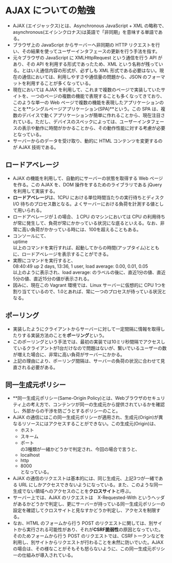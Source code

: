 # AJAX についての勉強
- AJAX (エイジャックス)とは、Asynchronous JavaScript + XML の略称で、asynchronous(エイシンクロナス)は英語で「非同期」を意味する単語である。
- ブラウザ上の JavaScript からサーバーへ非同期の HTTP リクエストを行い、その結果を使ってユーザーインタフェースの更新を行う手法を指す。
- 元々ブラウザの JavaScript に XMLHttpRequest という通信を行う API があり、その API を利用する形式であったため、XML という名称が残っている。とはいえ通信内容の形式が、必ずしも XML 形式である必要はない。現在の通信においては、利用しやすさや通信量の問題から、JSON のフォーマットを利用することが多くなっている。
- 現在においては AJAX を利用して、これまで複数のページで実装していたサイトを、一つのページの複数の機能で表現することも多くなってきており、このような単一の Web ページで複数の機能を表現したアプリケーションのことを**シングルページアプリケーション(SPA)**という。この SPA は、複数のデバイスで動くアプリケーションが簡単に作れることから、現在注目されている。ただし、デバイスのスペックによっては、ユーザーインタフェースの表示や動作に時間がかかることから、その動作性能に対する考慮が必要となっている。
- サーバーからのデータを受け取り、動的に HTML コンテンツを変更するのが AJAX 技術である。

## ロードアベレージ
- AJAX の機能を利用して、自動的にサーバーの状態を取得する Web ページを作る。この AJAX を、DOM 操作をするためのライブラリである jQuery を利用して実装する。
- **ロードアベレージ**は、1CPU における単位時間当たりの実行待ちとディスク I/O 待ちのプロセス数となる。よくサーバーにおける負荷を計測する値として用いられる。
- ロードアベレージが１の場合、１CPU のマシンにおいては CPU の利用待ちが常に発生して、負荷が常にかかっている状況にな底るといえる。なお、非常に高い負荷がかかっている時には、100を超えることもある。
- コンソールにて、  
uptime  
以上のコマンドを実行すれば、起動してからの時間(アップタイム)とともに、ロードアベレージを表示することができる。
- 実際にコマンドを実行すると、  
08:40:49 up 2 days, 13:36,  1 user,  load average: 0.00, 0.01, 0.05  
以上のように表示され、load average: のラベルの後に、直近1分の値、直近5分の値、直近15分の値が表示される。
- 因みに、現在この Vagrant 環境では、Linux サーバーに仮想的に CPU 1つを割り当てているので、1.0とあれば、常に一つのプロセスが待っている状況となる。

## ポーリング
- 実装したようにクライアントからサーバーに対して一定間隔に情報を取得したりする実装方法のことを**ポーリング**という。
- このポーリングという手法では、最初の実装では10ミリ秒間隔でアクセスしているクライアントが1台だけなので問題はないが、繋いでいるユーザーの数が増えた場合に、非常に高い負荷がサーバーにかかる。
- 上記の理由により、ポーリング間隔は、サーバーの負荷の状況に合わせて見直される必要がある。

## 同一生成元ポリシー
- **同一生成元ポリシー(Same-Origin Policy)とは、Webブラウザのセキュリティ上の考え方で、コンテンツが同一の生成元から提供されているかを確認し、外部からの干渉を防ごうとするポリシーのこと。
- AJAX の通信にはこの同一生成元ポリシーが適用され、生成元(Origin)が異なるリソースにはアクセスすることができない。この生成元(Origin)は、  
  - ホスト
  - スキーム
  - ポート  
の3種類が一緒かどうかで判定され、今回の場合で言うと、  
  - localhost
  - http
  - 8000  
となっている。  
- AJAX の通信のリクエストは基本的には、同じ生成元、上記3つが一緒である URL にしかアクセスできないようになっている。また、このような同一生成でない領域へのアクセスのことを**クロスサイト**と呼ぶ。  
- サーバー上では、AJAX のリクエストは　X-Requested-With というヘッダがあるかどうかで判定し、更にサーバーが持っている同一生成元ポリシーの設定を確認してクロスサイトと見なすかどうか判定し、アクセスを制限する。
- なお、HTML のフォームから行う POST のリクエストに関しては、別サイトから実行される可能性があり、それが**CSRF脆弱性**の原因となっていた。そのためフォームから行う POST のリクエストでは、CSRFトークンなどを利用し、別サイトからリクエストが行わることを未然に防いでいた。AJAX の場合は、その様なことがそもそも怒らないように、この同一生成元ポリシーの仕組みが導入されている。